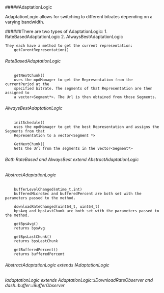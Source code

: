 #####AdaptationLogic

AdaptationLogic allows for switching to different bitrates depending on a varying bandwidth. 

######There are two types of AdaptationLogic:
	1. RateBasedAdaptationLogic	
	2. AlwaysBestAdaptationLogic

	They each have a method to get the current representation:
		getCurentRepresentation()

######	RateBasedAdaptationLogic
		getNextChunk()
		uses the mpdManager to get the Representation from the currentPeriod at the 
		specified bitrate. The segments of that Representation are then assigned to 
		a vector<Segment*>. The Url is then obtained from those Segments. 

######	AlwaysBestAdaptationLogic
		initSchedule() 
		uses the mpdManager to get the best Representation and assigns the Segments from that
		Representation to a vector<Segment *>

		GetNextChunk() 
		Gets the Url from the segments in the vector<Segment*>

######	Both RateBased and AlwaysBest extend AbstractAdaptationLogic
	
######	AbstractAdaptationLogic
		bufferLevelChanged(mtime_t,int)
		bufferedMicroSec and bufferedPercent are both set with the parameters passed to the method.

		downloadRateChanged(uint64_t, uint64_t)
		bpsAvg and bpsLastChunk are both set with the parameters passed to the method.

		getBpsAvg()
		returns bpsAvg
	
		getBpsLastChunk()
		returns bpsLastChunk

		getBufferedPercent()
		returns bufferedPercent



######	AbstractAdaptationLogic extends IAdaptationLogic
	
######	IadaptationLogic extends AdaptationLogic::IDownloadRateObserver and dash::buffer::IBufferObserver

	
